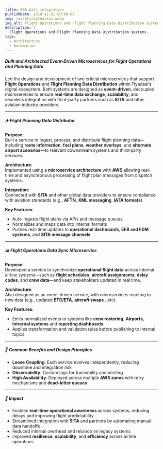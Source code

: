 ```yaml
---
title: F&A data integration
publishDate: 2019-12-01 00:00:00
img: /assets/opreation.webp
img_alt: Flight Operations and Flight Planning Data Distribution systems
description: |
  Flight Operations and Flight Planning Data Distribution systems.
tags:
  - Architecture
  - Automation
---
```


##### Built and Architected Event-Driven Microservices for Flight Operations and Planning Data

Led the design and development of two critical microservices that support **Flight Operations** and **Flight Planning Data Distribution** within Flyadeal’s digital ecosystem. Both systems are designed as **event-driven**, decoupled microservices to ensure **real-time data exchange**, **scalability**, and seamless integration with third-party partners such as **SITA** and other aviation industry providers.

---

##### ✈️ Flight Planning Data Distributor

**Purpose**:  
Built a service to ingest, process, and distribute flight planning data—including **route information**, **fuel plans**, **weather overlays**, and **alternate airport scenarios**—to relevant downstream systems and third-party services.

**Architecture**:  
Implemented using a **microservice architecture** with **AWS** allowing real-time and asynchronous processing of flight plan messages from dispatch systems.

**Integration**:  
Connected with **SITA** and other global data providers to ensure compliance with aviation standards (e.g., **AFTN**, **XML messaging**, **IATA formats**).

**Key Features**:
- Auto-ingests flight plans via APIs and message queues  
- Normalizes and maps data into internal formats  
- Pushes real-time updates to **operational dashboards**, **EFB and FDM systems**, and **SITA message channels**  

---

##### 📊 Flight Operations Data Sync Microservice

**Purpose**:  
Developed a service to synchronize **operational flight data** across internal airline systems—such as **flight schedules**, **aircraft assignments**, **delay codes**, and **crew data**—and keep stakeholders updated in real time.

**Architecture**:  
Also designed as an event-driven service, with microservices reacting to new data (e.g., updated **ETD/ETA**, **aircraft swaps** ..etc).

**Key Features**:
- Emits normalized events to systems like **crew rostering**, **Airports**, **Intrernal systems** and **reporting dashboards**
- Applies transformation and validation rules before publishing to internal topics  

---

##### 🧩 Common Benefits and Design Principles

- **Loose Coupling**: Each service evolves independently, reducing downtime and integration risk  
- **Observability**: Custom logs for traceability and alerting  
- **High Availability**: Deployed across multiple **AWS zones** with retry mechanisms and **dead-letter queues**  

---

##### 🚀 Impact

- Enabled **real-time operational awareness** across systems, reducing delays and improving flight predictability  
- Streamlined integration with **SITA** and partners by automating manual data handoffs  
- Reduced internal overhead and reliance on legacy systems  
- Improved **resilience**, **scalability**, and **efficiency** across airline operations  
